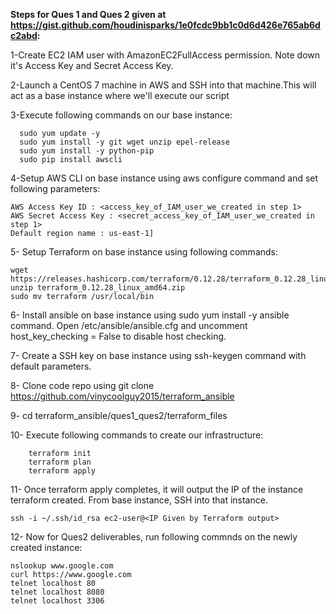 **Steps for Ques 1 and Ques 2 given at https://gist.github.com/houdinisparks/1e0fcdc9bb1c0d6d426e765ab6dc2abd:**

  1-Create EC2 IAM user with AmazonEC2FullAccess permission. Note down it's Access Key and Secret Access Key.

  2-Launch a CentOS 7 machine in AWS and SSH into that machine.This will act as a base instance where we'll execute our script

  3-Execute following commands on our base instance:  
  
      
      sudo yum update -y  
      sudo yum install -y git wget unzip epel-release   
      sudo yum install -y python-pip  
      sudo pip install awscli  
      

  4-Setup AWS CLI on base instance using aws configure command and set following parameters:  
    
    AWS Access Key ID : <access_key_of_IAM_user_we_created in step 1>  
    AWS Secret Access Key : <secret_access_key_of_IAM_user_we_created in step 1>  
    Default region name : us-east-1]
   
 
  5- Setup Terraform on base instance using following commands: 
  
  
    wget https://releases.hashicorp.com/terraform/0.12.28/terraform_0.12.28_linux_amd64.zip
    unzip terraform_0.12.28_linux_amd64.zip 
    sudo mv terraform /usr/local/bin
     
  6- Install ansible on base instance using sudo yum install -y ansible command. Open /etc/ansible/ansible.cfg and uncomment host_key_checking = False to disable        host checking.
  
  7- Create a SSH key on base instance using ssh-keygen command with default parameters.

  8- Clone code repo using git clone https://github.com/vinycoolguy2015/terraform_ansible

  9- cd terraform_ansible/ques1_ques2/terraform_files

  10- Execute following commands to create our infrastructure:
  
  
        terraform init
        terraform plan
        terraform apply
        
  11- Once terraform apply completes, it will output the IP of the instance terraform created. From base instance, SSH into that instance.
  
  
  ```
  ssh -i ~/.ssh/id_rsa ec2-user@<IP Given by Terraform output>
  ```
  
  12- Now for Ques2 deliverables, run following commnds on the newly created instance:
  
  
  ```
  nslookup www.google.com
  curl https://www.google.com
  telnet localhost 80
  telnet localhost 8080
  telnet localhost 3306
  ```
  
  
  

